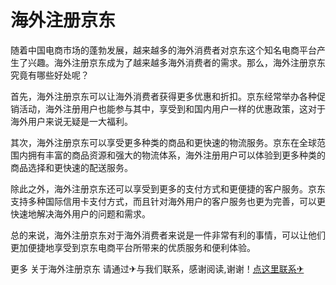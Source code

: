# 海外注册京东

随着中国电商市场的蓬勃发展，越来越多的海外消费者对京东这个知名电商平台产生了兴趣。海外注册京东成为了越来越多海外消费者的需求。那么，海外注册京东究竟有哪些好处呢？

首先，海外注册京东可以让海外消费者获得更多优惠和折扣。京东经常举办各种促销活动，海外注册用户也能参与其中，享受到和国内用户一样的优惠政策，这对于海外用户来说无疑是一大福利。

其次，海外注册京东可以享受更多种类的商品和更快速的物流服务。京东在全球范围内拥有丰富的商品资源和强大的物流体系，海外注册用户可以体验到更多种类的商品选择和更快速的配送服务。

除此之外，海外注册京东还可以享受到更多的支付方式和更便捷的客户服务。京东支持多种国际信用卡支付方式，而且针对海外用户的客户服务也更为完善，可以更快速地解决海外用户的问题和需求。

总的来说，海外注册京东对于海外消费者来说是一件非常有利的事情，可以让他们更加便捷地享受到京东电商平台所带来的优质服务和便利体验。

更多 关于海外注册京东 请通过✈与我们联系，感谢阅读,谢谢！[点这里联系✈](https://www.k02.cc)